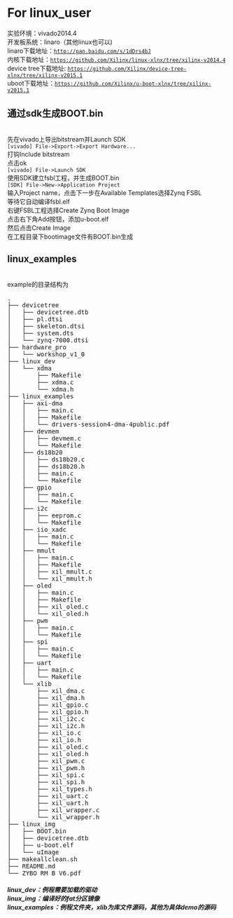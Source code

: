 # For linux_user
实验环境：vivado2014.4</br>
开发板系统：linaro（其他linux也可以)</br>
linaro下载地址：<code>http://pan.baidu.com/s/1dDrs4bJ</code></br>
内核下载地址：<code>https://github.com/Xilinx/linux-xlnx/tree/xilinx-v2014.4</code></br>
device tree下载地址: <code>https://github.com/Xilinx/device-tree-xlnx/tree/xilinx-v2015.1</code></br>
uboot下载地址：<code>https://github.com/Xilinx/u-boot-xlnx/tree/xilinx-v2015.1</code></br>

<h2>通过sdk生成BOOT.bin</h2></br>
先在vivado上导出bitstream并Launch SDK</br>
<code>[vivado] File->Export->Export Hardware...</code></br>
打钩Include bitstream</br>
点击ok</br>
<code>[vivado] File->Launch SDK</code></br>
使用SDK建立fsbl工程，并生成BOOT.bin</br>
<code>[SDK] File->New->Application Project </code></br>
输入Project name，点击下一步在Available Templates选择Zynq FSBL</br>
等待它自动编译fsbl.elf</br>
右键FSBL工程选择Create Zynq Boot Image</br>
点击右下角Add按钮，添加u-boot.elf</br>
然后点击Create Image</br>
在工程目录下bootimage文件有BOOT.bin生成</br>
<h2>linux_examples</h2></br>
example的目录结构为</br>
<pre>
.
├── devicetree
│   ├── devicetree.dtb
│   ├── pl.dtsi
│   ├── skeleton.dtsi
│   ├── system.dts
│   └── zynq-7000.dtsi
├── hardware_pro
│   └── workshop_v1_0
├── linux_dev
│   └── xdma
│       ├── Makefile
│       ├── xdma.c
│       └── xdma.h
├── linux_examples
│   ├── axi-dma
│   │   ├── main.c
│   │   ├── Makefile
│   │   └── drivers-session4-dma-4public.pdf
│   ├── devmem
│   │   ├── devmem.c
│   │   └── Makefile
│   ├── ds18b20
│   │   ├── ds18b20.c
│   │   ├── ds18b20.h
│   │   ├── main.c
│   │   └── Makefile
│   ├── gpio
│   │   ├── main.c
│   │   └── Makefile
│   ├── i2c
│   │   ├── eeprom.c
│   │   └── Makefile
│   ├── iio_xadc
│   │   ├── main.c
│   │   └── Makefile
│   ├── mmult
│   │   ├── main.c
│   │   ├── Makefile
│   │   ├── xil_mmult.c
│   │   └── xil_mmult.h
│   ├── oled
│   │   ├── main.c
│   │   ├── Makefile
│   │   ├── xil_oled.c
│   │   └── xil_oled.h
│   ├── pwm
│   │   ├── main.c
│   │   └── Makefile
│   ├── spi
│   │   ├── main.c
│   │   └── Makefile
│   ├── uart
│   │   ├── main.c
│   │   └── Makefile
│   └── xlib
│       ├── xil_dma.c
│       ├── xil_dma.h
│       ├── xil_gpio.c
│       ├── xil_gpio.h
│       ├── xil_i2c.c
│       ├── xil_i2c.h
│       ├── xil_io.c
│       ├── xil_io.h
│       ├── xil_oled.c
│       ├── xil_oled.h
│       ├── xil_pwm.c
│       ├── xil_pwm.h
│       ├── xil_spi.c
│       ├── xil_spi.h
│       ├── xil_types.h
│       ├── xil_uart.c
│       ├── xil_uart.h
│       ├── xil_wrapper.c
│       └── xil_wrapper.h
├── linux_img
│   ├── BOOT.bin
│   ├── devicetree.dtb
│   ├── u-boot.elf
│   └── uImage
├── makeallclean.sh
├── README.md
└── ZYBO_RM_B_V6.pdf
</pre>
<h5>
linux_dev：例程需要加载的驱动</br>
linux_img：编译好的fat分区镜像</br>
linux_examples：例程文件夹，xlib为库文件源码，其他为具体demo的源码</br>
</h5>
